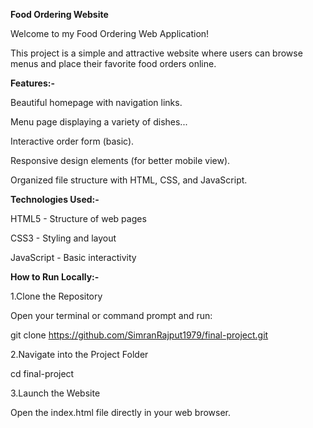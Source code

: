 **Food Ordering Website**

Welcome to my Food Ordering Web Application!

This project is a simple and attractive website where users can browse menus and place their favorite food orders online.

**Features:-**

Beautiful homepage with navigation links.

Menu page displaying a variety of dishes...

Interactive order form (basic).

Responsive design elements (for better mobile view).

Organized file structure with HTML, CSS, and JavaScript.


**Technologies Used:-**

HTML5 - Structure of web pages

CSS3 - Styling and layout

JavaScript - Basic interactivity

**How to Run Locally:-**

1.Clone the Repository

Open your terminal or command prompt and run:

git clone https://github.com/SimranRajput1979/final-project.git

2.Navigate into the Project Folder

cd final-project

3.Launch the Website

Open the index.html file directly in your web browser.

